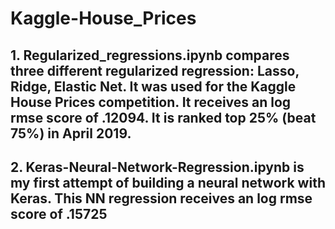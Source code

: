 # Kaggle-House_Prices
## 1. Regularized_regressions.ipynb compares three different regularized regression: Lasso, Ridge, Elastic Net. It was used for the Kaggle House Prices competition. It receives an log rmse score of .12094. It is ranked top 25% (beat 75%) in April 2019.
## 2. Keras-Neural-Network-Regression.ipynb is my first attempt of building a neural network with Keras. This NN regression receives an log rmse score of .15725
